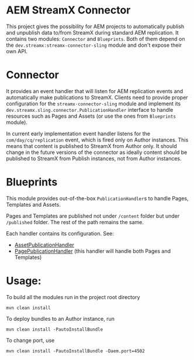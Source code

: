 # AEM StreamX Connector

This project gives the possibility for AEM projects to automatically publish and unpublish data
to/from StreamX during standard AEM replication.
It contains two modules: `Connector` and `Blueprints`.
Both of them depend on the `dev.streamx:streamx-connector-sling` module and don't expose their own
API.

# Connector

It provides an event handler that will listen for AEM replication events and automatically make
publications to StreamX.
Clients need to provide proper configuration for the `streamx-connector-sling` module and implement
its `dev.streamx.sling.connector.PublicationHandler` interface to handle resources such as Pages and
Assets (or use the ones from `Blueprints` module).

In current early implementation event handler listens for the `com/day/cq/replication` event, which
is fired only on Author instances.
This means that content is published to StreamX from Author only.
It should change in the future versions of the connector as ideally content should be published to
StreamX from Publish instances, not from Author instances.

# Blueprints

This module provides out-of-the-box `PublicationHandler`s to handle Pages, Templates and Assets.

Pages and Templates are published not under `/content` folder but under `/published` folder.
The rest of the path remains the same.

Each handler contains its configuration. See:

- [AssetPublicationHandler](./blueprints/src/main/java/dev/streamx/aem/connector/blueprints/AssetPublicationHandlerConfig.java)
- [PagePublicationHandler](./blueprints/src/main/java/dev/streamx/aem/connector/blueprints/PagePublicationHandlerConfig.java)
  (this handler will handle both Pages and Templates)

# Usage:

To build all the modules run in the project root directory

```
mvn clean install
```

To deploy bundles to an Author instance, run

```
mvn clean install -PautoInstallBundle
```

To change port, use

```
mvn clean install -PautoInstallBundle -Daem.port=4502
```
